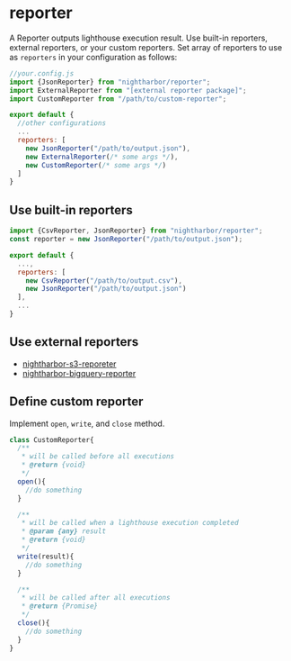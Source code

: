 # reporter
A Reporter outputs lighthouse execution result. Use built-in reporters, external reporters, or your custom reporters. Set array of reporters to use as `reporters` in your configuration as follows:

```js
//your.config.js
import {JsonReporter} from "nightharbor/reporter";
import ExternalReporter from "[external reporter package]";
import CustomReporter from "/path/to/custom-reporter";

export default {
  //other configurations
  ...
  reporters: [
    new JsonReporter("/path/to/output.json"),
    new ExternalReporter(/* some args */),
    new CustomReporter(/* some args */)
  ]
}
```

## Use built-in reporters
```js
import {CsvReporter, JsonReporter} from "nightharbor/reporter";
const reporter = new JsonReporter("/path/to/output.json");

export default {
  ...,
  reporters: [
    new CsvReporter("/path/to/output.csv"),
    new JsonReporter("/path/to/output.json")
  ],
  ...
}
```

## Use external reporters
- [nightharbor-s3-reporeter](https://github.com/YoshiyukiKato/nightharbor-s3-reporter)
- [nightharbor-bigquery-reporter](https://github.com/YoshiyukiKato/nightharbor-bigquery-reporter)

## Define custom reporter
Implement `open`, `write`, and `close` method.

```js
class CustomReporter{
  /**
   * will be called before all executions
   * @return {void}
   */
  open(){
    //do something
  }

  /**
   * will be called when a lighthouse execution completed
   * @param {any} result
   * @return {void}
   */
  write(result){
    //do something
  }

  /**
   * will be called after all executions
   * @return {Promise}
   */
  close(){
    //do something
  }
}
```

